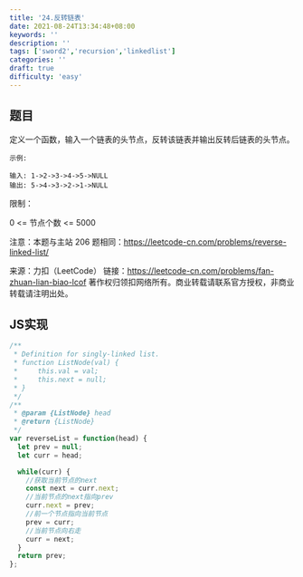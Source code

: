 ```yaml
---
title: '24.反转链表'
date: 2021-08-24T13:34:48+08:00
keywords: ''
description: ''
tags: ['sword2','recursion','linkedlist']
categories: ''
draft: true
difficulty: 'easy'
---
```


## 题目

定义一个函数，输入一个链表的头节点，反转该链表并输出反转后链表的头节点。


```
示例:

输入: 1->2->3->4->5->NULL
输出: 5->4->3->2->1->NULL
```

限制：

0 <= 节点个数 <= 5000

注意：本题与主站 206 题相同：https://leetcode-cn.com/problems/reverse-linked-list/

来源：力扣（LeetCode）
链接：https://leetcode-cn.com/problems/fan-zhuan-lian-biao-lcof
著作权归领扣网络所有。商业转载请联系官方授权，非商业转载请注明出处。


## JS实现

```javascript
/**
 * Definition for singly-linked list.
 * function ListNode(val) {
 *     this.val = val;
 *     this.next = null;
 * }
 */
/**
 * @param {ListNode} head
 * @return {ListNode}
 */
var reverseList = function(head) {
  let prev = null;
  let curr = head;

  while(curr) {
    //获取当前节点的next
    const next = curr.next;
    //当前节点的next指向prev
    curr.next = prev;
    //前一个节点指向当前节点
    prev = curr;
    //当前节点向右走
    curr = next;
  }
  return prev;
};
```
